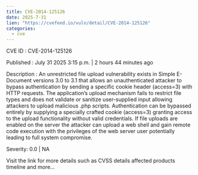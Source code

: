 ```yaml
--- 
title: CVE-2014-125126
date: 2025-7-31
lien: "https://cvefeed.io/vuln/detail/CVE-2014-125126"
categories:
  - cve
---
```


CVE ID : CVE-2014-125126

Published :  July 31
2025
3:15 p.m. | 2 hours
44 minutes ago

Description : An unrestricted file upload vulnerability exists in Simple E-Document versions 3.0 to 3.1 that allows an unauthenticated attacker to bypass authentication by sending a specific cookie header (access=3) with HTTP requests. The application’s upload mechanism fails to restrict file types and does not validate or sanitize user-supplied input
allowing attackers to upload malicious .php scripts. Authentication can be bypassed entirely by supplying a specially crafted cookie (access=3)
granting access to the upload functionality without valid credentials. If file uploads are enabled on the server
the attacker can upload a web shell and gain remote code execution with the privileges of the web server user
potentially leading to full system compromise.

Severity: 0.0 | NA

Visit the link for more details
such as CVSS details
affected products
timeline
and more...

